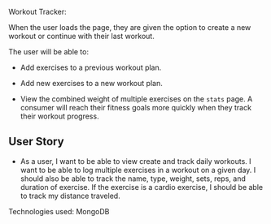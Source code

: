 Workout Tracker:

When the user loads the page, they are given the option to create a new workout or continue with their last workout.

The user will be able to:

- Add exercises to a previous workout plan.

- Add new exercises to a new workout plan.

- View the combined weight of multiple exercises on the `stats` page. A consumer will reach their fitness goals more quickly when they track their workout progress.

## User Story

- As a user, I want to be able to view create and track daily workouts. I want to be able to log multiple exercises in a workout on a given day. I should also be able to track the name, type, weight, sets, reps, and duration of exercise. If the exercise is a cardio exercise, I should be able to track my distance traveled.

Technologies used:
MongoDB
